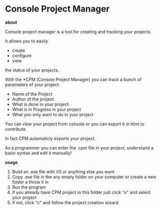 # Console Project Manager
**about**

Console project manager is a tool for creating and tracking your projects.

It allows you to easily
* create 
* configure
* view 

the status of your projects.

With the *CPM (Console Project Manager) you can track a bunch of parameters of your project:
* Name of the Project
* Author of the project
* What is done in your project
* What is in Progress in your project
* What you only want to do in your project

You can view your project from console or you can export it in html to contribute

In fact CPM automaticly exports your  project.

As a programmer you can enter the .cpm file in your project, understand a basic syntax and edit it manually!

**usage**

1. Build an .exe file with VS or anything else you want
2. Copy .exe file in the any empty folder on your computer or create a new folder a throw it in
3. Run the program
4. if you already have CPM project in this folder just click "o" and select your project
5. if not, click "c" and follow the project creation wizard
